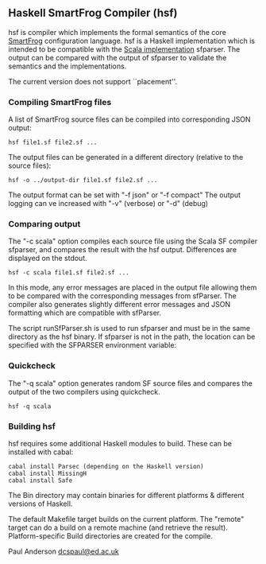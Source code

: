 ## Haskell SmartFrog Compiler (hsf)

hsf is compiler which implements the formal semantics of the core [SmartFrog](http://smartfrog.org) configuration language. hsf is a Haskell implementation which is intended to be compatible with the [Scala implementation](https://github.com/herry13/smartfrog-lang/blob/master/README.md) sfparser. The output can be compared with the output of sfparser to validate the semantics and the implementations.

The current version does not support ``placement''.

### Compiling SmartFrog files

A list of SmartFrog source files can be  compiled into corresponding JSON output:

	hsf file1.sf file2.sf ...
	
The output files can be generated in a different directory (relative to the source files):

	hsf -o ../output-dir file1.sf file2.sf ...
	
The output format can be set with "-f json" or "-f compact"
The output logging can ve increased with "-v" (verbose) or "-d" (debug)

### Comparing output

The "-c scala" option compiles each source file using the Scala SF compiler sfparser, and compares the result with the hsf output. Differences are displayed on the stdout.

	hsf -c scala file1.sf file2.sf ...

In this mode, any error messages are placed in the output file allowing them to be compared with the corresponding messages from sfParser. The compiler also generates slightly different error messages and JSON formatting which are compatible with sfParser. 

The script runSfParser.sh is used to run sfparser and must be in the same directory as the hsf binary. If sfparser is not in the path, the location can be specified with the SFPARSER environment variable:

### Quickcheck

The "-q scala" option generates random SF source files and compares the output of the two compilers using quickcheck.

	hsf -q scala

### Building hsf

hsf requires some additional Haskell modules to build. These can be installed with cabal:

	cabal install Parsec (depending on the Haskell version)
	cabal install MissingH
	cabal install Safe

The Bin directory may contain binaries for different platforms & different versions of Haskell.

The default Makefile target builds on the current platform. The "remote" target can do a build on
a remote machine (and retrieve the result). Platform-specific Build directories are created for
the compile.

Paul Anderson
<dcspaul@ed.ac.uk>
